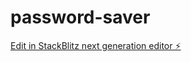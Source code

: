# password-saver

[Edit in StackBlitz next generation editor ⚡️](https://stackblitz.com/~/github.com/SathyaSeelanG/password-saver)